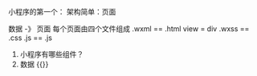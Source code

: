 小程序的第一个：
架构简单：页面

数据 -》 页面
每个页面由四个文件组成
.wxml == .html view = div
.wxss == .css
.js   == .js

1. 小程序有哪些组件？
2. 数据
  {{}}